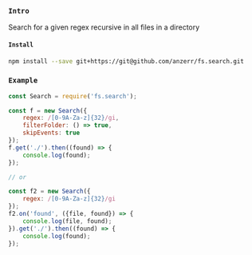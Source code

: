 
### `Intro`
Search for a given regex recursive in all files in a directory

#### `Install`
``` bash
npm install --save git+https://git@github.com/anzerr/fs.search.git
```

### `Example`
``` javascript
const Search = require('fs.search');

const f = new Search({
    regex: /[0-9A-Za-z]{32}/gi,
    filterFolder: () => true,
    skipEvents: true
});
f.get('./').then((found) => {
    console.log(found);
});

// or

const f2 = new Search({
    regex: /[0-9A-Za-z]{32}/gi
});
f2.on('found', ({file, found}) => {
    console.log(file, found);
}).get('./').then((found) => {
    console.log(found);
});

```
